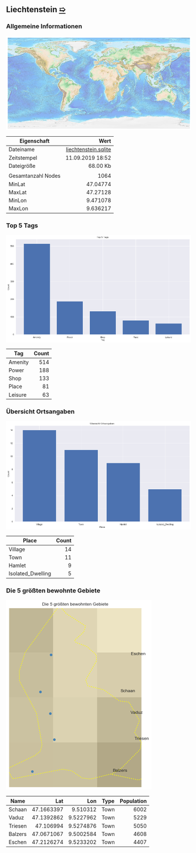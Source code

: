 ## Liechtenstein [&#10159;](liechtenstein.sqlite)

### Allgemeine Informationen

![Overview](./Images/liechtenstein_overview.png)

|Eigenschaft|Wert|
|-|-:|
Dateiname|[liechtenstein.sqlite](liechtenstein.sqlite)|
Zeitstempel|11.09.2019 18:52|
Dateigr&ouml;&szlig;e|68.00 Kb|
|||
Gesamtanzahl Nodes|1064|
|MinLat|47.04774|
|MaxLat|47.27128|
|MinLon|9.471078|
|MaxLon|9.636217|

### Top 5 Tags

![Tags](./Images/liechtenstein_tags.png)

|Tag|Count|
|-|-:|
|Amenity|514|
|Power|188|
|Shop|133|
|Place|81|
|Leisure|63|

### &Uuml;bersicht Ortsangaben

![Places](./Images/liechtenstein_places.png)

|Place|Count|
|-|-:|
|Village|14|
|Town|11|
|Hamlet|9|
|Isolated_Dwelling|5|

### Die 5 gr&ouml;&szlig;ten bewohnte Gebiete

![Places](./Images/liechtenstein_topplaces.png)

|Name|Lat|Lon|Type|Population|
|----|--:|--:|:--:|---------:|
|Schaan|47.1663397|9.510312|Town|6002|
|Vaduz|47.1392862|9.5227962|Town|5229|
|Triesen|47.106994|9.5274876|Town|5050|
|Balzers|47.0671067|9.5002584|Town|4608|
|Eschen|47.2126274|9.5233202|Town|4407|
